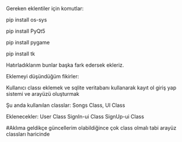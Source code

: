 Gereken eklentiler için komutlar:

pip install os-sys

pip install PyQt5

pip install pygame

pip install tk


Hatırladıklarım bunlar başka fark edersek ekleriz.





Eklemeyi düşündüğüm fikirler:

Kullanıcı classı eklemek ve sqlite veritabanı kullanarak kayıt ol giriş yap sistemi ve arayüzü oluşturmak






Şu anda kullanılan classlar:
Songs Class,
UI Class



Eklenecekler:
User Class
SignIn-ui Class
SignUp-ui Class

#Aklıma geldikçe güncellerim olabildiğince çok class olmalı tabi arayüz classları haricinde
